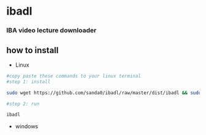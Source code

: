 # ibadl
### IBA video lecture downloader

## how to install 
- Linux
```bash
#copy paste these commands to your linux terminal
#step 1: install

sudo wget https://github.com/sanda0/ibadl/raw/master/dist/ibadl && sudo chmod 777 ibadl && sudo mv ibadl /usr/bin/

#step 2: run

ibadl

```

- windows



